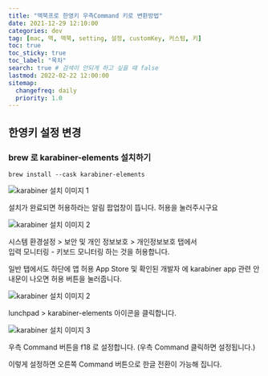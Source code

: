 ```yaml
---
title: "맥북프로 한영키 우측Command 키로 변환방법"
date: 2021-12-29 12:10:00
categories: dev
tag: [mac, 맥, 맥북, setting, 설정, customKey, 커스텀, 키]
toc: true
toc_sticky: true
toc_label: "목차"
search: true # 검색이 안되게 하고 싶을 때 false
lastmod: 2022-02-22 12:00:00
sitemap:
  changefreq: daily
  priority: 1.0
---
```


## 한영키 설정 변경

### brew 로 karabiner-elements 설치하기

```
brew install --cask karabiner-elements
```

![karabiner 설치 이미지 1](https://jxlove2020.github.io/images/2021-12-29-customKey-01.png)

설치가 완료되면 허용하라는 알림 팝업창이 뜹니다.
허용을 눌러주시구요

![karabiner 설치 이미지 2](https://jxlove2020.github.io/images/2021-12-29-customKey-02.png)

시스템 환경설정 > 보안 및 개인 정보보호 > 개인정보보호 탭에서  
입력 모니터링 - 키보드 모니터링 하는 것을 허용합니다.

일반 탭에서도 하단에 앱 허용 App Store 및 확인된 개발자 에
karabiner app 관련 안내문이 나오면 허용 버튼을 눌러줍니다.

![karabiner 설치 이미지 2](https://jxlove2020.github.io/images/2021-12-29-karabiner.png)

lunchpad > karabiner-elements 아이콘을 클릭합니다.

![karabiner 설치 이미지 3](https://jxlove2020.github.io/images/2021-12-29-customKey-03.png)

우측 Command 버튼을 f18 로 설정합니다. (우측 Command 클릭하면 설정됩니다.)

이렇게 설정하면 오른쪽 Command 버튼으로 한글 전환이 가능해 집니다.
